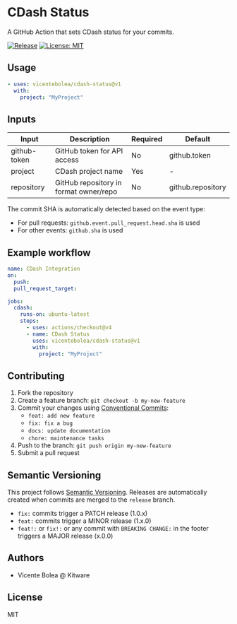 # CDash Status

A GitHub Action that sets CDash status for your commits.

[![Release](https://img.shields.io/github/v/release/vicentebolea/cdash-status)](https://github.com/vicentebolea/cdash-status/releases)
[![License: MIT](https://img.shields.io/badge/License-MIT-yellow.svg)](LICENSE)

## Usage

```yaml
- uses: vicentebolea/cdash-status@v1
  with:
    project: "MyProject"
```

## Inputs

| Input         | Description                           | Required | Default          |
|---------------|---------------------------------------|----------|------------------|
| github-token  | GitHub token for API access           | No       | github.token     |
| project       | CDash project name                    | Yes      | -                |
| repository    | GitHub repository in format owner/repo| No       | github.repository|

The commit SHA is automatically detected based on the event type:
- For pull requests: `github.event.pull_request.head.sha` is used
- For other events: `github.sha` is used

## Example workflow

```yaml
name: CDash Integration
on:
  push:
  pull_request_target:

jobs:
  cdash:
    runs-on: ubuntu-latest
    steps:
      - uses: actions/checkout@v4
      - name: CDash Status
        uses: vicentebolea/cdash-status@v1
        with:
          project: "MyProject"
```

## Contributing

1. Fork the repository
2. Create a feature branch: `git checkout -b my-new-feature`
3. Commit your changes using [Conventional Commits](https://www.conventionalcommits.org/):
   - `feat: add new feature`
   - `fix: fix a bug`
   - `docs: update documentation`
   - `chore: maintenance tasks`
4. Push to the branch: `git push origin my-new-feature`
5. Submit a pull request

## Semantic Versioning

This project follows [Semantic Versioning](https://semver.org/).
Releases are automatically created when commits are merged to the `release` branch.

- `fix:` commits trigger a PATCH release (1.0.x)
- `feat:` commits trigger a MINOR release (1.x.0)
- `feat!:` or `fix!:` or any commit with `BREAKING CHANGE:` in the footer triggers a MAJOR release (x.0.0)

## Authors

- Vicente Bolea @ Kitware

## License

MIT
